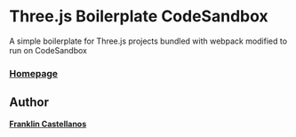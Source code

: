 # Three.js Boilerplate CodeSandbox
A simple boilerplate for Three.js projects bundled with webpack modified to run on CodeSandbox

### [Homepage](https://github.com/onecastell/three-boilerplate-codesandbox)

## Author

[**Franklin Castellanos**](https://github.com/onecastell)  